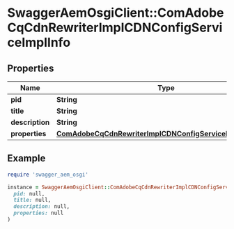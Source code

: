# SwaggerAemOsgiClient::ComAdobeCqCdnRewriterImplCDNConfigServiceImplInfo

## Properties

| Name | Type | Description | Notes |
| ---- | ---- | ----------- | ----- |
| **pid** | **String** |  | [optional] |
| **title** | **String** |  | [optional] |
| **description** | **String** |  | [optional] |
| **properties** | [**ComAdobeCqCdnRewriterImplCDNConfigServiceImplProperties**](ComAdobeCqCdnRewriterImplCDNConfigServiceImplProperties.md) |  | [optional] |

## Example

```ruby
require 'swagger_aem_osgi'

instance = SwaggerAemOsgiClient::ComAdobeCqCdnRewriterImplCDNConfigServiceImplInfo.new(
  pid: null,
  title: null,
  description: null,
  properties: null
)
```

